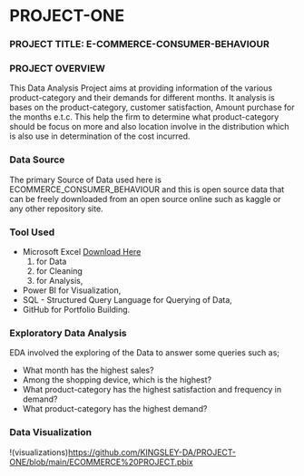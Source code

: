 # PROJECT-ONE
### PROJECT TITLE: E-COMMERCE-CONSUMER-BEHAVIOUR
### PROJECT OVERVIEW
This Data Analysis Project aims at providing information of the various product-category and their demands for different months. It analysis is bases on the product-category, customer satisfaction, Amount purchase for the months e.t.c. This help the firm to determine what product-category should be focus on more and also location involve in the distribution which is also use in determination of the cost incurred.

### Data Source
The primary Source of Data used here is ECOMMERCE_CONSUMER_BEHAVIOUR and this is open source data that can be freely downloaded from an open source online such as kaggle or any other repository site.

### Tool Used
- Microsoft Excel [Download Here](https://www.microsoft.com)
  1. for Data
  2. for Cleaning
  3. for Analysis, 
- Power BI for Visualization,
- SQL - Structured Query Language for Querying of Data,
- GitHub for Portfolio Building.

### Exploratory Data Analysis
EDA involved the exploring of the Data to answer some queries such as;
- What month has the highest sales?
- Among the shopping device, which is the highest?
- What product-category has the highest satisfaction and frequency in demand?
- What product-category has the highest demand?

### Data Visualization
!(visualizations)https://github.com/KINGSLEY-DA/PROJECT-ONE/blob/main/ECOMMERCE%20PROJECT.pbix
